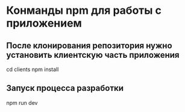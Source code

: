 # Конманды npm для работы с приложением

## После клонирования репозитория нужно установить клиентскую часть приложения

cd clients
npm install

## Запуск процесса разработки

npm run dev
